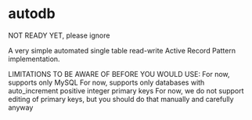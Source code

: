 # autodb

NOT READY YET, please ignore

A very simple automated single table read-write Active Record Pattern implementation.

LIMITATIONS TO BE AWARE OF BEFORE YOU WOULD USE:
For now, supports only MySQL
For now, supports only databases with auto_increment positive integer primary keys
For now, we do not support editing of primary keys, but you should do that manually and carefully anyway


